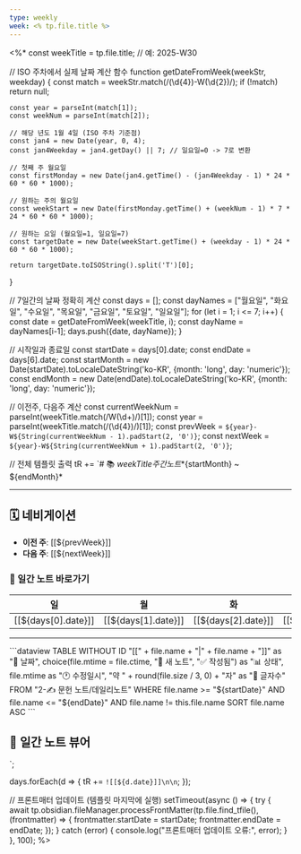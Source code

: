 ```yaml
---
type: weekly
week: <% tp.file.title %>
---
```


<%*
const weekTitle = tp.file.title; // 예: 2025-W30

// ISO 주차에서 실제 날짜 계산 함수
function getDateFromWeek(weekStr, weekday) {
    const match = weekStr.match(/(\d{4})-W(\d{2})/);
    if (!match) return null;
    
    const year = parseInt(match[1]);
    const weekNum = parseInt(match[2]);
    
    // 해당 년도 1월 4일 (ISO 주차 기준점)
    const jan4 = new Date(year, 0, 4);
    const jan4Weekday = jan4.getDay() || 7; // 일요일=0 -> 7로 변환
    
    // 첫째 주 월요일
    const firstMonday = new Date(jan4.getTime() - (jan4Weekday - 1) * 24 * 60 * 60 * 1000);
    
    // 원하는 주의 월요일
    const weekStart = new Date(firstMonday.getTime() + (weekNum - 1) * 7 * 24 * 60 * 60 * 1000);
    
    // 원하는 요일 (월요일=1, 일요일=7)
    const targetDate = new Date(weekStart.getTime() + (weekday - 1) * 24 * 60 * 60 * 1000);
    
    return targetDate.toISOString().split('T')[0];
}

// 7일간의 날짜 정확히 계산
const days = [];
const dayNames = ["월요일", "화요일", "수요일", "목요일", "금요일", "토요일", "일요일"];
for (let i = 1; i <= 7; i++) {
    const date = getDateFromWeek(weekTitle, i);
    const dayName = dayNames[i-1];
    days.push({date, dayName});
}

// 시작일과 종료일
const startDate = days[0].date;
const endDate = days[6].date;
const startMonth = new Date(startDate).toLocaleDateString('ko-KR', {month: 'long', day: 'numeric'});
const endMonth = new Date(endDate).toLocaleDateString('ko-KR', {month: 'long', day: 'numeric'});

// 이전주, 다음주 계산
const currentWeekNum = parseInt(weekTitle.match(/W(\d+)/)[1]);
const year = parseInt(weekTitle.match(/(\d{4})/)[1]);
const prevWeek = `${year}-W${String(currentWeekNum - 1).padStart(2, '0')}`;
const nextWeek = `${year}-W${String(currentWeekNum + 1).padStart(2, '0')}`;

// 전체 템플릿 출력
tR += `# 📚 ${weekTitle} 주간 노트
*${startMonth} ~ ${endMonth}*

---
## 🗓️ 네비게이션
- **이전 주**: [[${prevWeek}]]
- **다음 주**: [[${nextWeek}]]

### 📅 일간 노트 바로가기
|일 | 월 | 화 | 수 | 목 | 금 | 토 |
|---|---|---|---|---|---|---|
| [[${days[0].date}]] | [[${days[1].date}]] | [[${days[2].date}]] | [[${days[3].date}]] | [[${days[4].date}]] | [[${days[5].date}]] | [[${days[6].date}]] |

---

\`\`\`dataview
TABLE WITHOUT ID
"[[" + file.name + "|" + file.name + "]]" as "📅 날짜",
choice(file.mtime = file.ctime, "📝 새 노트", "✅ 작성됨") as "📊 상태",
file.mtime as "🕐 수정일시",
"약 " + round(file.size / 3, 0) + "자" as "📝 글자수"
FROM "2-✍️ 문헌 노트/데일리노트"
WHERE file.name >= "${startDate}" AND file.name <= "${endDate}"
AND file.name != this.file.name
SORT file.name ASC
\`\`\`

## 📖 일간 노트 뷰어
`;

days.forEach(d => {
    tR += `![[${d.date}]]\n\n`;
});

// 프론트매터 업데이트 (템플릿 마지막에 실행)
setTimeout(async () => {
    try {
        await tp.obsidian.fileManager.processFrontMatter(tp.file.find_tfile(), (frontmatter) => {
            frontmatter.startDate = startDate;
            frontmatter.endDate = endDate;
        });
    } catch (error) {
        console.log("프론트매터 업데이트 오류:", error);
    }
}, 100);
%>
